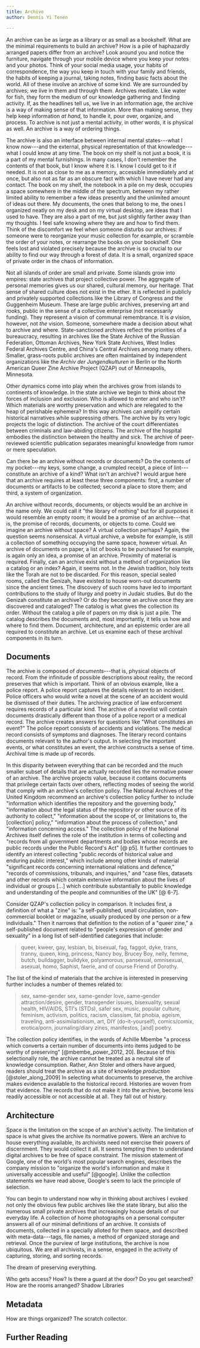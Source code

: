 ```yaml
---
title: Archive
author: Dennis Yi Tenen

---
```


An archive can be as large as a library or as small as a bookshelf. What are
the minimal requirements to build an archive? How is a pile of haphazardly
arranged papers differ from an archive? Look around you and notice the
furniture, navigate through your mobile device where you keep your notes and
your photos. Think of your social media usage, your habits of correspondence,
the way you keep in touch with your family and friends, the habits of keeping
a journal, taking notes, finding basic facts about the world. All of these
involve an archive of some kind. We are surrounded by archives; we live in
them and through them. Archives mediate. Like water for fish, they form the
medium of our knowledge gathering and finding activity. If, as the headlines
tell us, we live in an information age, the archive is a way of making sense
of that information. More than making sense, they help keep information *at
hand*, to handle it, pour over, organize, and process. To archive is not just
a mental activity, in other words, it is physical as well. An archive is a way
of ordering things.

The archive is also an interface between internal mental states---what I know
now---and the external, physical representation of that knowledge---what I
could know at any time. The book on my shelf is not just a book, it is a part
of my mental furnishings. In many cases, I don't remember the contents of that
book, but I know where it is. I know I could get to it if needed. It is not as
close to me as a memory, accessible immediately and at once, but also not as
far as an obscure fact with which I have never had any contact. The book on my
shelf, the notebook in a pile on my desk, occupies a space somewhere in the
middle of the spectrum, between my rather limited ability to remember a few
ideas presently and the unlimited amount of ideas out there. My documents, the
ones that belong to me, the ones I organized neatly on my desk and on my
virtual desktop, are ideas that I used to have. They are also a part of me,
but just slightly farther away than my thoughts. I feel safe knowing where
they are and how to find them. Think of the discomfort we feel when someone
disturbs our archives: if someone were to reorganize your music collection for
example, or scramble the order of your notes, or rearrange the books on your
bookshelf. One feels lost and violated precisely because the archive is so
crucial to our ability to find our way through a forest of data. It is a
small, organized space of private order in the chaos of information.

Not all islands of order are small and private. Some islands grow into
empires: state archives that project collective power. The aggregate of
personal memories gives us our shared, cultural memory, our heritage. That
sense of shared culture does not exist in the ether. It is reflected in
publicly and privately supported collections like the Library of Congress and
the Guggenheim Museum. These are large public archives, preserving art and
rooks, public in the sense of a collective enterprise (not necessarily
funding). They represent a vision of communal remembrance. It is *a* vision,
however, not *the* vision. Someone, somewhere made a decision about what to
archive and where. State-sanctioned archives reflect the priorities of a
bureaucracy, resulting in archives like the State Archive of the Russian
Federation, Ottoman Archives, New York State Archives, West Indies Federal
Archives Centre, and China's Central Archives among many others. Smaller,
grass-roots public archives are often maintained by independent organizations
like the *Archiv der Jungendkulturen* in Berlin or the North American Queer
Zine Archive Project (QZAP) out of Minneapolis, Minnesota.

Other dynamics come into play when the archives grow from islands to
continents of knowledge. In the state archive we begin to think about the
forces of inclusion and exclusion. Who is allowed to enter and who isn't?
Which materials are worthy preservation and which are relegated to the heap of
perishable ephemera? In this way archives can amplify certain historical
narratives while suppressing others. The archive by its very logic projects
the logic of distinction. The archive of the court differentiates between
criminals and law-abiding citizens. The archive of the hospital embodies the
distinction between the healthy and sick. The archive of peer-reviewed
scientific publication separates meaningful knowledge from rumor or mere
speculation.

Can there be an archive without records or documents? Do the contents of my
pocket---my keys, some change, a crumpled receipt, a piece of
lint---constitute an archive of a kind? What isn't an archive? I would argue
here that an archive requires at least these three components: first, a number
of documents or artifacts to be collected; second a place to store them; and
third, a system of organization.

An archive without records, documents, or objects would be an archive in the
name only. We could call it "the library of nothing" but for all purposes it
would resemble an empty room; it would be a promise of an archive---that is,
the promise of records, documents, or objects to come. Could we imagine an
archive without space? A virtual collection perhaps? Again, the question seems
nonsensical. A virtual archive, a website for example, is still a collection
of something occupying the same space, however virtual. An archive of
documents on paper, a list of books to be purchased for example, is again only
an idea, a promise of an archive. Proximity of material is required. Finally,
can an archive exist without a method of organization like a catalog or an
index? Again, it seems not. In the Jewish tradition, holy texts like the Torah
are not to be discarded. For this reason, special sealed rooms, called the
Genizah, have existed to house worn-out documents since the ancient times. The
discovery of such rooms have led to important contributions to the study of
liturgy and poetry in Judaic studies. But do the Genizah constitute an
archive? Or do they become an archive once they are discovered and cataloged?
The catalog is what gives the collection its order. Without the catalog a pile
of papers on my disk is just a pile. The catalog describes the documents and,
most importantly, it tells us how and where to find them. Document,
architecture, and an epistemic order are all required to constitute an
archive. Let us examine each of these archival components in its turn.

## Documents

The archive is composed of *documents*---that is, physical objects of record.
From the infinitude of possible descriptions about reality, the record
preserves that which is important.  Think of an obvious example, like a police
report. A police report captures the details relevant to an incident. Police
officers who would write a novel at the scene of an accident would be
dismissed of their duties. The archiving practice of law enforcement requires
records of a particular kind. The archive of a novelist will contain documents
drastically different than those of a police report or a medical record. The
archive creates answers for questions like "What constitutes an event?" The
police report consists of accidents and violations.  The medical record
consists of symptoms and diagnoses. The literary record contains documents
relevant to the author's output. In selecting the important events, or what
constitutes an event, the archive constructs a sense of time. Archival time is
made up of records.

In this disparity between everything that can be recorded and the much smaller
subset of details that are actually recorded lies the normative power of an
archive. The archive projects value, because it contains documents that
privilege certain facts over others, reflecting modes of seeing the world that
comply with an archive's collection policy. The National Archives of the
United Kingdom recommend an archive's collection policy further to include
"information which identifies the repository and the governing body,"
"information about the legal status of the repository or other source of its
authority to collect," "information about the scope of, or limitations to, the
[collection] policy," "information about the process of collection," and
"information concerning access." The collection policy of the National
Archives itself defines the role of the institution in terms of collecting and
"records from all government departments and bodies whose records are public
records under the Public Record's Act" [@ p5]. It further continues to
identify an interest collecting "public records of historical value and
enduring public interest," which include among other kinds of material
"significant records concerning international relations and defence," "records
of commissions, tribunals, and inquiries," and "case files, datasets and other
records which contain extensive information about the lives of individual or
groups [...] which contribute substantially to public knowledge and
understanding of the people and communities of the UK" [@ 6-7].

Consider QZAP's collection policy in comparison. It includes first, a
definition of what a "zine" is: "a self-published, small circulation,
non-commercial booklet or magazine, usually produced by one person or a few
individuals." Then it narrows that definition to the notion of a "queer zine,"
a self-published document related to "people's expression of gender and
sexuality" in a long list of self-identified categories that include:

> queer, kweer, gay, lesbian, bi, bisexual, fag, faggot, dyke, trans, tranny,
queen, king, princess, Nancy boy, Brucey Boy, nelly, femme, butch, bulldagger,
bulldyke, polyamorous, pansexual, omnisexual, asexual, homo, Saphist, faerie,
and of course Friend of Dorothy.

The list of the kind of materials that the archive is interested in preserving
further includes a number of themes related to:

> sex, same-gender sex, same-gender love, same-gender attraction/desire,
> gender, transgender issues, bisexuality, sexual health, HIV/AIDS, STI's
> (STDs), safer sex, music, popular culture, feminism, activism, politics,
> racism, classism, fat phobia, ageism, traveling, anti-assimilationism, art,
> DIY (do-it-yourself), comics/comix, erotica/porn, journaling/diary zines,
> manifestos, [and] poetry.

The collection policy identifies, in the words of Achille Mbembe "a process
which converts a certain number of documents into items judged to be worthy of
preserving" [@mbembe_power_2012, 20]. Because of this selectionally role, the
archive cannot be treated as a neutral site of knowledge consumption. Rather,
Ann Stoler and others have argued, readers should treat the archive as a site
of knowledge *production* [@stoler_along_2009] In selecting what documents to
preserve, the archive makes evidence available to the historical record.
Histories are woven from that evidence. The records that do not make it into
the archive, become less readily accessible or not accessible at all. They
fall out of history.

## Architecture

Space is the limitation on the scope of an archive's activity. The limitation
of space is what gives the archive its normative powers. Were an archive to
house everything available, its archivists need not exercise their powers of
discernment. They would collect it all. It seems tempting then to understand
digital archives to be free of space constraint. The mission statement of
Google, one of the world's most popular search engines, describes the company
mission to "organize the world's information and make it universally
accessible and useful" [@google]. Unlike the collection statements we have
read above, Google's seem to lack the principle of selection.

You can begin to understand now why in thinking about archives I
evoked not only the obvious few public archives like the state library, but
also the numerous small private archives that increasingly house details of
our everyday life. A collection of home photographs on a personal computer
answers all of our minimal definitions of an archive. It consists of
documents, collected in a specially alloted for them space, and described with
meta-data---tags, file names, a method of organized storage and retrieval.
Once the purview of large institutions, the archive is now ubiquitous. We are
all archivists, in a sense, engaged in the activity of capturing, storing, and
sorting records.

The dream of preserving everything.


Who gets access? How? Is there a guard at the door? Do you get searched? How
are the rooms arranged?
Shadow Libraries

## Metadata

How are things organized? The scratch collector.

## Further Reading
